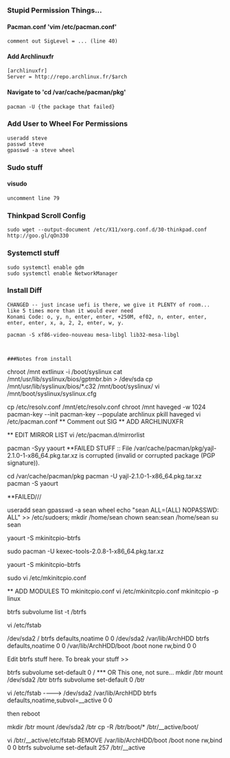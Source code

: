 ### Stupid Permission Things...
#### Pacman.conf 'vim /etc/pacman.conf'
```
comment out SigLevel = ... (line 40)
```

#### Add Archlinuxfr
```
[archlinuxfr]
Server = http://repo.archlinux.fr/$arch
```
#### Navigate to 'cd /var/cache/pacman/pkg'
```
pacman -U {the package that failed}
```
### Add User to Wheel For Permissions
```
useradd steve
passwd steve
gpasswd -a steve wheel
```
### Sudo stuff
#### visudo
```
uncomment line 79
```
### Thinkpad Scroll Config
```
sudo wget --output-document /etc/X11/xorg.conf.d/30-thinkpad.conf http://goo.gl/qOn330 
```
### Systemctl stuff
```
sudo systemctl enable gdm
sudo systemctl enable NetworkManager
```

### Install Diff
```
CHANGED -- just incase uefi is there, we give it PLENTY of room... like 5 times more than it would ever need
Konami Code: o, y, n, enter, enter, +250M, ef02, n, enter, enter, enter, enter, x, a, 2, 2, enter, w, y.

pacman -S xf86-video-nouveau mesa-libgl lib32-mesa-libgl



###Notes from install
```
chroot /mnt extlinux -i /boot/syslinux
cat /mnt/usr/lib/syslinux/bios/gptmbr.bin > /dev/sda
cp /mnt/usr/lib/syslinux/bios/*.c32 /mnt/boot/syslinux/
vi /mnt/boot/syslinux/syslinux.cfg


cp /etc/resolv.conf /mnt/etc/resolv.conf
chroot /mnt
haveged -w 1024
pacman-key --init
pacman-key --populate archlinux
pkill haveged
vi /etc/pacman.conf
** Comment out SIG
** ADD ARCHLINUXFR


** EDIT MIRROR LIST
vi /etc/pacman.d/mirrorlist


pacman -Syy yaourt
**FAILED STUFF
:: File /var/cache/pacman/pkg/yajl-2.1.0-1-x86_64.pkg.tar.xz is corrupted (invalid or corrupted package (PGP signature)).

cd /var/cache/pacman/pkg 
pacman -U yajl-2.1.0-1-x86_64.pkg.tar.xz 
pacman -S yaourt

**FAILED///

useradd sean
gpasswd -a sean wheel
echo "sean    ALL=(ALL) NOPASSWD: ALL" >> /etc/sudoers;
mkdir /home/sean
chown sean:sean /home/sean
su sean

yaourt -S mkinitcpio-btrfs

sudo pacman -U kexec-tools-2.0.8-1-x86_64.pkg.tar.xz 

yaourt -S mkinitcpio-btrfs

sudo vi /etc/mkinitcpio.conf


** ADD MODULES TO mkinitcpio.conf
vi /etc/mkinitcpio.conf
mkinitcpio -p linux

btrfs subvolume list -t /btrfs

vi /etc/fstab

/dev/sda2 / btrfs defaults,noatime 0 0
/dev/sda2 /var/lib/ArchHDD btrfs defaults,noatime 0 0
/var/lib/ArchHDD/boot /boot none rw,bind 0 0

Edit btrfs stuff here.
To break your stuff >>

btrfs subvolume set-default 0 /
*** OR This one, not sure...
mkdir /btr
mount /dev/sda2 /btr
btrfs subvolume set-default 0 /btr

vi /etc/fstab    ---->
/dev/sda2 /var/lib/ArchHDD btrfs defaults,noatime,subvol=__active 0 0

then reboot

mkdir /btr
mount /dev/sda2 /btr
cp -R /btr/boot/* /btr/__active/boot/

vi /btr/__active/etc/fstab
REMOVE   /var/lib/ArchHDD/boot /boot none rw,bind 0 0
btrfs subvolume set-default 257 /btr/__active
```

